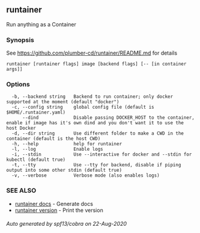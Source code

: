 ## runtainer

Run anything as a Container

### Synopsis

See https://github.com/plumber-cd/runtainer/README.md for details

```
runtainer [runtainer flags] image [backend flags] [-- [in container args]]
```

### Options

```
  -b, --backend string   Backend to run container; only docker supported at the moment (default "docker")
  -c, --config string    global config file (default is $HOME/.runtainer.yaml)
      --dind             Disable passing DOCKER_HOST to the container, enable if image has it's own dind and you don't want it to use the host Docker
  -d, --dir string       Use different folder to make a CWD in the container (default is the host CWD)
  -h, --help             help for runtainer
  -l, --log              Enable logs
  -i, --stdin            Use --interactive for docker and --stdin for kubectl (default true)
  -t, --tty              Use --tty for backend, disable if piping output into some other stdin (default true)
  -v, --verbose          Verbose mode (also enables logs)
```

### SEE ALSO

* [runtainer docs](runtainer_docs.md)	 - Generate docs
* [runtainer version](runtainer_version.md)	 - Print the version

###### Auto generated by spf13/cobra on 22-Aug-2020

